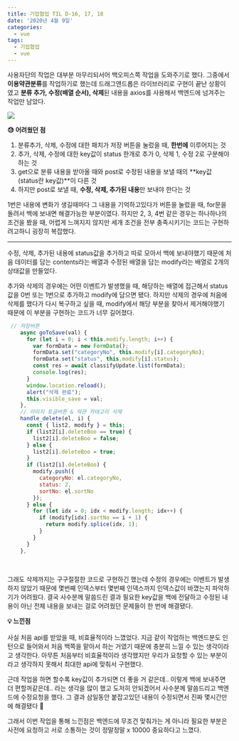 ```yaml
---
title: 기업협업 TIL D-16, 17, 18
date: '2020년 4월 9일'
categories:
  - vue
tags:
  - 기업협업
  - vue
---
```


사용자단의 작업은 대부분 마무리되서어 백오피스쪽 작업을 도와주기로 했다. 그중에서 **이용약관분류**를 작업하기로 했는데 드래그앤드롭은 라이브러리로 구현이 끝난 상황이였고 **분류 추가, 수정(배열 순서), 삭제**된 내용을 axios를 사용해서 백엔드에 넘겨주는 작업만 남았다.

![](https://images.velog.io/images/ppl8709/post/dee139db-4afa-49d3-b220-2cedbfbf2ed1/image.png)

**😓 어려웠던 점**

1. 분류추가, 삭제, 수정에 대한 패치가 저장 버튼을 눌렀을 때, **한번에** 이루어지는 것
2. 추가, 삭제, 수정에 대한 key값이 status 한개로 추가 0, 삭제 1, 수정 2로 구분해야 하는 것
3. get으로 분류 내용을 받아올 때와 post로 수정된 내용을 보낼 때의 **key값(status란 key값)**이 다른 것
4. 하지만 post로 보낼 때, **수정, 삭제, 추가된 내용**만 보내야 한다는 것

1번은 내용에 변화가 생길때마다 그 내용을 기억하고있다가 버튼을 눌렀을 때, for문을 돌려서 백에 보내면 해결가능한 부분이였다. 하지만 2, 3, 4번 같은 경우는 하나하나의 조건을 봤을 때, 어렵게 느껴지지 않지만 세개 조건을 전부 충족시키기는 코드는 구현하려고하니 굉장히 복잡했다.

---

수정, 삭제, 추가된 내용에 status값을 추가하고 따로 모아서 백에 보내야했기 때문에 처음 데이터를 담는 contents라는 배열과 수정된 배열을 담는 modify라는 배열로 2개의 상태값을 만들었다.

추가와 삭제의 경우에는 어떤 이벤트가 발생했을 때, 해당하는 배열에 접근해서 status 값을 0번 또는 1번으로 추가하고 modify에 담으면 됐다. 하지만 삭제의 경우에 처음에 삭제를 했다가 다시 복구하고 싶을 때, modify에서 해당 부분을 찾아서 제거해야했기 때문에 이 부분을 구현하는 코드가 너무 길어졌다.

```jsx
 // 저장버튼
    async goToSave(val) {
      for (let i = 0; i < this.modify.length; i++) {
        var formData = new FormData();
        formData.set("categoryNo", this.modify[i].categoryNo);
        formData.set("status", this.modify[i].status);
        const res = await classifyUpdate.list(formData);
        console.log(res);
      }
      window.location.reload();
      alert("삭제 완료");
      this.visible_save = val;
    },
    // 이미지 토글버튼 & 약관 카테고리 삭제
    handle_delete(el, i) {
      const { list2, modify } = this;
      if (list2[i].deleteBoo == true) {
        list2[i].deleteBoo = false;
      } else {
        list2[i].deleteBoo = true;
      }
      if (list2[i].deleteBoo) {
        modify.push({
          categoryNo: el.categoryNo,
          status: 2,
          sortNo: el.sortNo
        });
      } else {
        for (let idx = 0; idx < modify.length; idx++) {
          if (modify[idx].sortNo == i + 1) {
            return modify.splice(idx, 1);
          }
        }
      }
    },
```

</br>

그래도 삭제까지는 구구절절한 코드로 구현하긴 했는데 수정의 경우에는 이벤트가 발생하지 않았기 때문에 몇번째 인덱스부터 몇번째 인덱스까지 인덱스값이 바꼈는지 파악하기가 어려웠다. 결국 사수분께 말씀드린 결과 필요한 key값을 백에 전달하고 수정된 내용이 아닌 전체 내용을 보내는 걸로 어려웠던 문제들이 한 번에 해결됐다.

**💡 느낀점**
<br /><br />
사실 처음 api를 받았을 때, 비효율적이라 느꼈었다. 지금 같이 작업하는 백엔드분도 인턴으로 들어와서 처음 백쪽을 맡아서 하는 거였기 때문에 충분히 느낄 수 있는 생각이라고 생각한다. 아무튼 처음부터 비효율적이라 생각했지만 우리가 요청할 수 있는 부분이라고 생각하지 못해서 최대한 api에 맞춰서 구현했다.

근데 작업을 하면 할수록 key값이 추가되면 더 좋을 거 같은데.. 이렇게 백에 보내주면 더 편할꺼같은데.. 라는 생각을 많이 했고 도저히 안되겠어서 사수분께 말씀드리고 백엔드에 수정요청을 했다. 그 결과 삼일동안 붙잡고있던 내용이 수정되면서 진짜 몇시간만에 해결됐다 🥵

그래서 이번 작업을 통해 느낀점은 백엔드에 무조건 맞춰가는 게 아니라 필요한 부분은 사전에 요청하고 서로 소통하는 것이 정말정말 x 10000 중요하다고 느꼈다.
